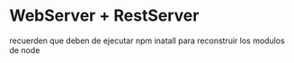 # WebServer + RestServer

recuerden que deben de ejecutar npm inatall para reconstruir los modulos de node